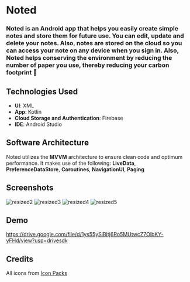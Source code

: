 # Noted
### Noted is an Android app that helps you easily create simple notes and store them for future use. You can edit, update and delete your notes. Also, notes are stored on the cloud so you can access your note on any device when you sign in. Also, **Noted** helps conserving the environment by reducing the number of paper you use, thereby reducing your carbon footprint 🌳

## Technologies Used
- **UI**: XML
- **App**: Kotlin
- **Cloud Storage and Authentication**: Firebase
- **IDE**: Android Studio

## Software Architecture
Noted utilizes the **MVVM** architecture to ensure clean code and optimum performance. It makes use of the following: **LiveData**, **PreferenceDataStore**, **Coroutines**, **NavigationUI**, **Paging**

## Screenshots
![resized2](https://user-images.githubusercontent.com/60087143/220750253-976cd3dd-2fe8-442c-b184-1a313c0b8b8a.png)
![resized3](https://user-images.githubusercontent.com/60087143/220750465-129d207c-8f63-47f5-abef-ec103467ee77.png)
![resized4](https://user-images.githubusercontent.com/60087143/220750736-0a2739b7-1798-4390-9d26-5192e7a9cb99.png)
![resized5](https://user-images.githubusercontent.com/60087143/220750888-bf8acfc7-b6bf-48da-8190-9204aab3682d.png)


## Demo
https://drive.google.com/file/d/1ys55ySiBltj6Ro5MUtwcZ7OlbKY-yFHd/view?usp=drivesdk

## Credits
All icons from [Icon Packs](https://www.iconpacks.com)
